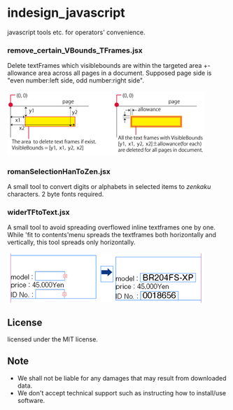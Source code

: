 # indesign_javascript

javascript tools etc. for operators' convenience.

### remove_certain_VBounds_TFrames.jsx 
Delete textFrames which visiblebounds are within the targeted area +- allowance area across all pages in a document.
Supposed page side is "even number:left side, odd number:right side". <br><br>
<img src="https://github.com/araiprepress/indesign_javascript/blob/master/imgs/in_01.png" title="Remove text frames in certain area" width="450px">

### romanSelectionHanToZen.jsx
A small tool to convert digits or alphabets in selected items to _zenkaku_ characters. 2 byte fonts required.

### widerTFtoText.jsx
A small tool to avoid spreading overflowed inline textframes one by one. 
While 'fit to contents'menu spreads the textframes both horizontally and vertically, this tool spreads only horizontally.<br><br>
<img src="https://github.com/araiprepress/indesign_javascript/blob/master/imgs/in_02.png" title="Wider overflowed text frames" width="450px">

## License 
licensed under the MIT license.

## Note
- We shall not be liable for any damages that may result from downloaded data.
- We don't accept technical support such as instructing how to install/use software.
